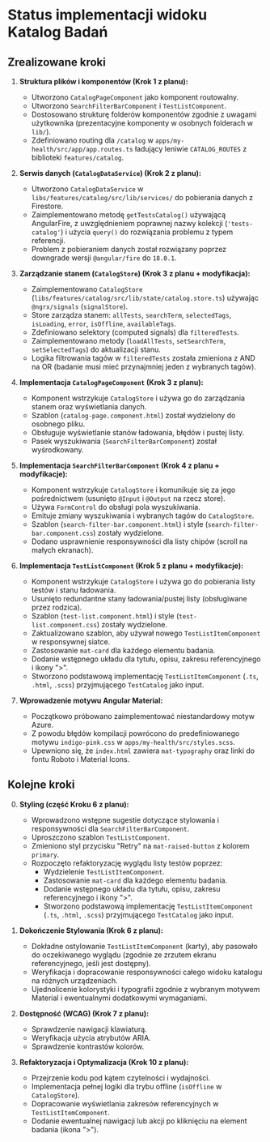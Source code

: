# Status implementacji widoku Katalog Badań

## Zrealizowane kroki

1.  **Struktura plików i komponentów (Krok 1 z planu):**
    *   Utworzono `CatalogPageComponent` jako komponent routowalny.
    *   Utworzono `SearchFilterBarComponent` i `TestListComponent`.
    *   Dostosowano strukturę folderów komponentów zgodnie z uwagami użytkownika (prezentacyjne komponenty w osobnych folderach w `lib/`).
    *   Zdefiniowano routing dla `/catalog` w `apps/my-health/src/app/app.routes.ts` ładujący leniwie `CATALOG_ROUTES` z biblioteki `features/catalog`.

2.  **Serwis danych (`CatalogDataService`) (Krok 2 z planu):**
    *   Utworzono `CatalogDataService` w `libs/features/catalog/src/lib/services/` do pobierania danych z Firestore.
    *   Zaimplementowano metodę `getTestsCatalog()` używającą AngularFire, z uwzględnieniem poprawnej nazwy kolekcji (`'tests-catalog'`) i użycia `query()` do rozwiązania problemu z typem referencji.
    *   Problem z pobieraniem danych został rozwiązany poprzez downgrade wersji `@angular/fire` do `18.0.1`.

3.  **Zarządzanie stanem (`CatalogStore`) (Krok 3 z planu + modyfikacja):**
    *   Zaimplementowano `CatalogStore` (`libs/features/catalog/src/lib/state/catalog.store.ts`) używając `@ngrx/signals` (`signalStore`).
    *   Store zarządza stanem: `allTests`, `searchTerm`, `selectedTags`, `isLoading`, `error`, `isOffline`, `availableTags`.
    *   Zdefiniowano selektory (computed signals) dla `filteredTests`.
    *   Zaimplementowano metody (`loadAllTests`, `setSearchTerm`, `setSelectedTags`) do aktualizacji stanu.
    *   Logika filtrowania tagów w `filteredTests` została zmieniona z AND na OR (badanie musi mieć przynajmniej jeden z wybranych tagów).

4.  **Implementacja `CatalogPageComponent` (Krok 3 z planu):**
    *   Komponent wstrzykuje `CatalogStore` i używa go do zarządzania stanem oraz wyświetlania danych.
    *   Szablon (`catalog-page.component.html`) został wydzielony do osobnego pliku.
    *   Obsługuje wyświetlanie stanów ładowania, błędów i pustej listy.
    *   Pasek wyszukiwania (`SearchFilterBarComponent`) został wyśrodkowany.

5.  **Implementacja `SearchFilterBarComponent` (Krok 4 z planu + modyfikacje):**
    *   Komponent wstrzykuje `CatalogStore` i komunikuje się za jego pośrednictwem (usunięto `@Input` i `@Output` na rzecz store).
    *   Używa `FormControl` do obsługi pola wyszukiwania.
    *   Emituje zmiany wyszukiwania i wybranych tagów do `CatalogStore`.
    *   Szablon (`search-filter-bar.component.html`) i style (`search-filter-bar.component.css`) zostały wydzielone.
    *   Dodano usprawnienie responsywności dla listy chipów (scroll na małych ekranach).

6.  **Implementacja `TestListComponent` (Krok 5 z planu + modyfikacje):**
    *   Komponent wstrzykuje `CatalogStore` i używa go do pobierania listy testów i stanu ładowania.
    *   Usunięto redundantne stany ładowania/pustej listy (obsługiwane przez rodzica).
    *   Szablon (`test-list.component.html`) i style (`test-list.component.css`) zostały wydzielone.
    *   Zaktualizowano szablon, aby używał nowego `TestListItemComponent` w responsywnej siatce.
    *   Zastosowanie `mat-card` dla każdego elementu badania.
    *   Dodanie wstępnego układu dla tytułu, opisu, zakresu referencyjnego i ikony ">".
    *   Stworzono podstawową implementację `TestListItemComponent` (`.ts`, `.html`, `.scss`) przyjmującego `TestCatalog` jako input.

7.  **Wprowadzenie motywu Angular Material:**
    *   Początkowo próbowano zaimplementować niestandardowy motyw Azure.
    *   Z powodu błędów kompilacji powrócono do predefiniowanego motywu `indigo-pink.css` w `apps/my-health/src/styles.scss`.
    *   Upewniono się, że `index.html` zawiera `mat-typography` oraz linki do fontu Roboto i Material Icons.



## Kolejne kroki

0.  **Styling (część Kroku 6 z planu):**
    *   Wprowadzono wstępne sugestie dotyczące stylowania i responsywności dla `SearchFilterBarComponent`.
    *   Uproszczono szablon `TestListComponent`.
    *   Zmieniono styl przycisku "Retry" na `mat-raised-button` z kolorem `primary`.
    *   Rozpoczęto refaktoryzację wyglądu listy testów poprzez:
        *   Wydzielenie `TestListItemComponent`.
        *   Zastosowanie `mat-card` dla każdego elementu badania.
        *   Dodanie wstępnego układu dla tytułu, opisu, zakresu referencyjnego i ikony ">".
        *   Stworzono podstawową implementację `TestListItemComponent` (`.ts`, `.html`, `.scss`) przyjmującego `TestCatalog` jako input.

1.  **Dokończenie Stylowania (Krok 6 z planu):**
    *   Dokładne ostylowanie `TestListItemComponent` (karty), aby pasowało do oczekiwanego wyglądu (zgodnie ze zrzutem ekranu referencyjnego, jeśli jest dostępny).
    *   Weryfikacja i dopracowanie responsywności całego widoku katalogu na różnych urządzeniach.
    *   Ujednolicenie kolorystyki i typografii zgodnie z wybranym motywem Material i ewentualnymi dodatkowymi wymaganiami.

2.  **Dostępność (WCAG) (Krok 7 z planu):**
    *   Sprawdzenie nawigacji klawiaturą.
    *   Weryfikacja użycia atrybutów ARIA.
    *   Sprawdzenie kontrastów kolorów.

3.  **Refaktoryzacja i Optymalizacja (Krok 10 z planu):**
    *   Przejrzenie kodu pod kątem czytelności i wydajności.
    *   Implementacja pełnej logiki dla trybu offline (`isOffline` w `CatalogStore`).
    *   Dopracowanie wyświetlania zakresów referencyjnych w `TestListItemComponent`.
    *   Dodanie ewentualnej nawigacji lub akcji po kliknięciu na element badania (ikona ">").

